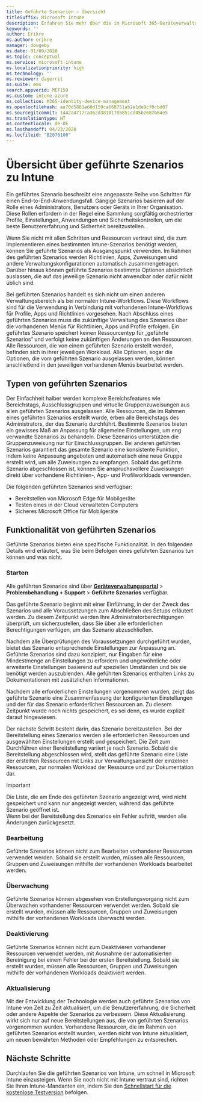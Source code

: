 ```yaml
---
title: Geführte Szenarien – Übersicht
titleSuffix: Microsoft Intune
description: Erfahren Sie mehr über die im Microsoft 365-Geräteverwaltungsportal verfügbaren geführten Szenarios zu Intune.
keywords: ''
author: Erikre
ms.author: erikre
manager: dougeby
ms.date: 01/09/2020
ms.topic: conceptual
ms.service: microsoft-intune
ms.localizationpriority: high
ms.technology: ''
ms.reviewer: dagerrit
ms.suite: ems
search.appverid: MET150
ms.custom: intune-azure
ms.collection: M365-identity-device-management
ms.openlocfilehash: aa70d5881a60d159ca668751ab2e1de9cf0cbd07
ms.sourcegitcommit: 1442a4717ca362d38101785851cd45b2687b64e5
ms.translationtype: HT
ms.contentlocale: de-DE
ms.lasthandoff: 04/23/2020
ms.locfileid: "82076100"
---
```

# <a name="intune-guided-scenarios-overview"></a>Übersicht über geführte Szenarios zu Intune 

Ein geführtes Szenario beschreibt eine angepasste Reihe von Schritten für einen End-to-End-Anwendungsfall. Gängige Szenarios basieren auf der Rolle eines Administrators, Benutzers oder Geräts in Ihrer Organisation. Diese Rollen erfordern in der Regel eine Sammlung sorgfältig orchestrierter Profile, Einstellungen, Anwendungen und Sicherheitskontrollen, um die beste Benutzererfahrung und Sicherheit bereitzustellen.    

Wenn Sie nicht mit allen Schritten und Ressourcen vertraut sind, die zum Implementieren eines bestimmten Intune-Szenarios benötigt werden, können Sie geführte Szenarios als Ausgangspunkt verwenden. Im Rahmen des geführten Szenarios werden Richtlinien, Apps, Zuweisungen und andere Verwaltungskonfigurationen automatisch zusammengetragen. Darüber hinaus können geführte Szenarios bestimmte Optionen absichtlich auslassen, die auf das jeweilige Szenario nicht anwendbar oder dafür nicht üblich sind. 

Bei geführten Szenarios handelt es sich nicht um einen anderen Verwaltungsbereich als bei normalen Intune-Workflows. Diese Workflows sind für die Verwendung in Verbindung mit vorhandenen Intune-Workflows für Profile, Apps und Richtlinien vorgesehen. Nach Abschluss eines geführten Szenarios muss die zukünftige Verwaltung des Szenarios über die vorhandenen Menüs für Richtlinien, Apps und Profile erfolgen. Ein geführtes Szenario speichert keinen Ressourcentyp für „geführte Szenarios“ und verfolgt keine zukünftigen Änderungen an den Ressourcen. Alle Ressourcen, die von einem geführten Szenario erstellt werden, befinden sich in ihrer jeweiligen Workload. Alle Optionen, sogar die Optionen, die vom geführten Szenario ausgelassen werden, können anschließend in den jeweiligen vorhandenen Menüs bearbeitet werden.  

## <a name="types-of-guided-scenarios"></a>Typen von geführten Szenarios 

Der Einfachheit halber werden komplexe Bereichsfeatures wie Bereichstags, Ausschlussgruppen und virtuelle Gruppenzuweisungen aus allen geführten Szenarios ausgelassen. Alle Ressourcen, die im Rahmen eines geführten Szenarios erstellt wurde, erben alle Bereichstags des Administrators, der das Szenario durchführt. Bestimmte Szenarios bieten ein gewisses Maß an Anpassung für allgemeine Einstellungen, um eng verwandte Szenarios zu behandeln. Diese Szenarios unterstützen die Gruppenzuweisung nur für Einschlussgruppen. Bei anderen geführten Szenarios garantiert das gesamte Szenario eine konsistente Funktion, indem keine Anpassung angeboten und automatisch eine neue Gruppe erstellt wird, um alle Zuweisungen zu empfangen. Sobald das geführte Szenario abgeschlossen ist, können Sie anspruchsvollere Zuweisungen direkt über vorhandene Richtlinien-, App- und Profilworkloads verwenden.  

Die folgenden geführten Szenarios sind verfügbar: 
- Bereitstellen von Microsoft Edge für Mobilgeräte 
- Testen eines in der Cloud verwalteten Computers
- Sicheres Microsoft Office für Mobilgeräte 

## <a name="guided-scenario-functionality"></a>Funktionalität von geführten Szenarios 

Geführte Szenarios bieten eine spezifische Funktionalität. In den folgenden Details wird erläutert, was Sie beim Befolgen eines geführten Szenarios tun können und was nicht.

### <a name="launching"></a>Starten  

Alle geführten Szenarios sind über **[Geräteverwaltungsportal](https://endpoint.microsoft.com)**  > **Problembehandlung + Support** > **Geführte Szenarios** verfügbar. 

Das geführte Szenario beginnt mit einer Einführung, in der der Zweck des Szenarios und alle Voraussetzungen zum Abschließen des Setups erläutert werden. Zu diesem Zeitpunkt werden Ihre Administratorberechtigungen überprüft, um sicherzustellen, dass Sie über alle erforderlichen Berechtigungen verfügen, um das Szenario abzuschließen.  

Nachdem alle Überprüfungen des Voraussetzungen durchgeführt wurden, bietet das Szenario entsprechende Einstellungen zur Anpassung an. Geführte Szenarios sind dazu konzipiert, nur Eingaben für eine Mindestmenge an Einstellungen zu erfordern und ungewöhnliche oder erweiterte Einstellungen basierend auf speziellen Umständen und bis sie benötigt werden auszublenden. Alle geführten Szenarios enthalten Links zu Dokumentationen mit zusätzlichen Informationen. 

Nachdem alle erforderlichen Einstellungen vorgenommen wurden, zeigt das geführte Szenario eine Zusammenfassung der konfigurierten Einstellungen und der für das Szenario erforderlichen Ressourcen an. Zu diesem Zeitpunkt wurde noch nichts gespeichert, es sei denn, es wurde explizit darauf hingewiesen.

Der nächste Schritt besteht darin, das Szenario bereitzustellen. Bei der Bereitstellung eines Szenarios werden alle erforderlichen Ressourcen und ausgewählten Einstellungen erstellt und gespeichert. Die Zeit zum Durchführen einer Bereitstellung variiert je nach Szenario. Sobald die Bereitstellung abgeschlossen wird, stellt das geführte Szenario eine Liste der erstellten Ressourcen mit Links zur Verwaltungsansicht der einzelnen Ressourcen, zur normalen Workload der Ressource und zur Dokumentation dar. 

> [!IMPORTANT]
> Die Liste, die am Ende des geführten Szenario angezeigt wird, wird nicht gespeichert und kann nur angezeigt werden, während das geführte Szenario geöffnet ist.  
Wenn bei der Bereitstellung des Szenarios ein Fehler auftritt, werden alle Änderungen zurückgesetzt. 

### <a name="editing"></a>Bearbeitung 

Geführte Szenarios können nicht zum Bearbeiten vorhandener Ressourcen verwendet werden. Sobald sie erstellt wurden, müssen alle Ressourcen, Gruppen und Zuweisungen mithilfe der vorhandenen Workloads bearbeitet werden.

### <a name="monitoring"></a>Überwachung 

Geführte Szenarios können abgesehen von Erstellungsvorgang nicht zum Überwachen vorhandener Ressourcen verwendet werden. Sobald sie erstellt wurden, müssen alle Ressourcen, Gruppen und Zuweisungen mithilfe der vorhandenen Workloads überwacht werden. 

### <a name="retiring"></a>Deaktivierung 

Geführte Szenarios können nicht zum Deaktivieren vorhandener Ressourcen verwendet werden, mit Ausnahme der automatisierten Bereinigung bei einem Fehler bei der ersten Bereitstellung. Sobald sie erstellt wurden, müssen alle Ressourcen, Gruppen und Zuweisungen mithilfe der vorhandenen Workloads deaktiviert werden. 

### <a name="updating"></a>Aktualisierung

Mit der Entwicklung der Technologie werden auch geführte Szenarios von Intune von Zeit zu Zeit aktualisiert, um die Benutzererfahrung, die Sicherheit oder andere Aspekte der Szenarios zu verbessern. Diese Aktualisierung wirkt sich nur auf neue Bereitstellungen aus, die von geführten Szenarios vorgenommen wurden. Vorhandene Ressourcen, die im Rahmen von geführten Szenarios erstellt wurden, werden nicht von Intune aktualisiert, um neuen bewährten Methoden oder Empfehlungen zu entsprechen.  

## <a name="next-steps"></a>Nächste Schritte

Durchlaufen Sie die geführten Szenarios von Intune, um schnell in Microsoft Intune einzusteigen. Wenn Sie noch nicht mit Intune vertraut sind, richten Sie Ihren Intune-Mandanten ein, indem Sie den [Schnellstart für die kostenlose Testversion](free-trial-sign-up.md) befolgen.

